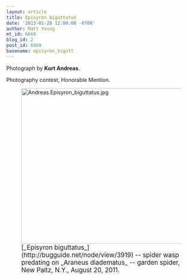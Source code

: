 ```yaml
---
layout: article
title: Episyron biguttatus
date: '2013-01-28 12:00:00 -0700'
author: Matt Young
mt_id: 6669
blog_id: 2
post_id: 6669
basename: episyron_bigutt
---
```

Photograph by **Kurt Andreas**.

Photography contest, Honorable Mention.

<figure>
<img src="{{ site.baseurl }}/uploads/2013/Andreas.Episyron_biguttatus.jpg" alt="Andreas.Episyron_biguttatus.jpg" width="600" height="413" />
<figcaption markdown="span">
<big>[_Episyron biguttatus_](http://bugguide.net/node/view/3919) -- spider wasp predating on _Araneus diadematus_ -- garden spider, New Paltz, N.Y., August 20, 2011.</big>

</figcaption>
</figure>
